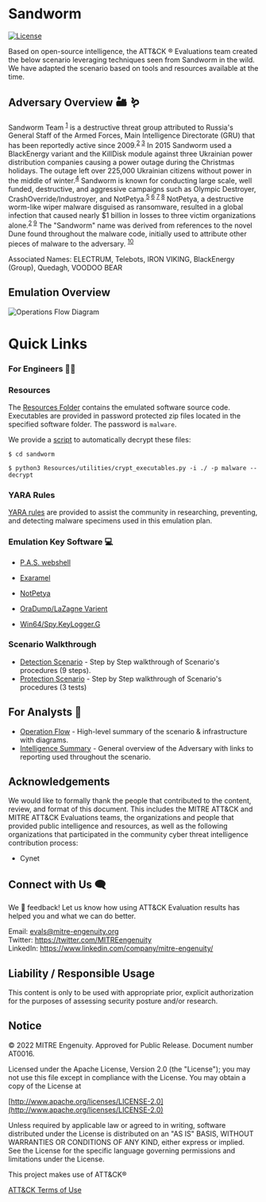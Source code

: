 # Sandworm
[![License](https://img.shields.io/badge/License-Apache_2.0-blue.svg)](https://opensource.org/licenses/Apache-2.0)

Based on open-source intelligence, the ATT&CK &reg; Evaluations team created the below scenario leveraging techniques seen from Sandworm in the wild. We have adapted the scenario based on tools and resources available at the time. 

## Adversary Overview 🏜️ 🪱

Sandworm Team <sup>[1]</sup> is a destructive threat group attributed to Russia's General Staff of the Armed Forces, Main Intelligence Directorate (GRU) that has been reportedly active since 2009.<sup>[2] [3]</sup>
In 2015 Sandworm used a BlackEnergy variant and the KillDisk module against three Ukrainian power distribution companies causing a power outage during the Christmas holidays. The outage left over 225,000 Ukrainian citizens without power in the middle of winter.<sup>[4]</sup> Sandworm is known for conducting large scale, well funded, destructive, and aggressive campaigns such as Olympic Destroyer, CrashOverride/Industroyer, and NotPetya.<sup>[5] [6] [7] [8]</sup> NotPetya, a destructive worm-like wiper malware disguised as ransomware, resulted in a global infection that caused nearly $1 billion in losses to three victim organizations alone.<sup>[2] [9]</sup> The "Sandworm" name was derived from references to the novel Dune found throughout the malware code, initially used to attribute other pieces of malware to the adversary. <sup>[10]</sup>

Associated Names: ELECTRUM, Telebots, IRON VIKING, BlackEnergy (Group), Quedagh, VOODOO BEAR

[1]:https://attack.mitre.org/groups/G0034/
[2]:https://www.justice.gov/opa/pr/six-russian-gru-officers-charged-connection-worldwide-deployment-destructive-malware-and
[3]:https://www.justice.gov/opa/press-release/file/1328521/download
[4]:https://www.cisa.gov/uscert/ics/alerts/IR-ALERT-H-16-056-01
[5]:https://www.digitalshadows.com/blog-and-research/mapping-mitre-attck-to-sandworm-apts-global-campaign/#:~:text=SandWorm%20is%20an%20APT%20group,aggressive%20and%20sometimes%20destructive%20cyberattacks.
[6]:http://blog.talosintelligence.com/2018/02/olympic-destroyer.html
[7]:https://www.dragos.com/wp-content/uploads/CrashOverride-01.pdf
[8]:https://blogs.vmware.com/security/2017/06/carbon-black-threat-research-technical-analysis-petya-notpetya-ransomware.html
[9]:https://securelist.com/expetrpetyanotpetya-is-a-wiper-not-ransomware/78902/
[10]:https://www.mandiant.com/resources/ukraine-and-sandworm-team

## Emulation Overview
![Operations Flow Diagram](/Resources/images/SoftwareFlow.jpeg)

# Quick Links
### For Engineers 🧑‍💻

### Resources

The [Resources Folder](/Resources/) contains the emulated software source code. Executables are provided in password protected zip files located in the specified software folder.  The password is `malware`.

We provide a [script](/Resources/utilities/crypt_executables.py) to automatically decrypt these files:

```
$ cd sandworm

$ python3 Resources/utilities/crypt_executables.py -i ./ -p malware --decrypt
```
### YARA Rules

[YARA rules](/yara-rules) are provided to assist the community in researching, preventing, and detecting malware specimens used in this emulation plan.

### Emulation Key Software 💻

- [P.A.S. webshell](/Resources/phpWebShell/)

- [Exaramel](/Resources/Exaramel)

- [NotPetya](/Resources/NotPetya/)

- [OraDump/LaZagne Varient](/Resources/browser-creds/)

- [Win64/Spy.KeyLogger.G](/Resources/keylogger/)

### Scenario Walkthrough
- [Detection Scenario](/Emulation_Plan/Scenario_1/) - Step by Step walkthrough of Scenario's procedures (9 steps). 
- [Protection Scenario](/Emulation_Plan/Scenario_2/) - Step by Step walkthrough of Scenario's procedures (3 tests)

## For Analysts 🔎
- [Operation Flow](/Operations_Flow/Operations_Flow.md/) - High-level summary of the scenario & infrastructure with diagrams. 
- [Intelligence Summary](/Intelligence_Summary/Intelligence_Summary.md) - General overview of the Adversary with links to reporting used throughout the scenario. 

## Acknowledgements

We would like to formally thank the people that contributed to the content, review, and format of this document. This includes the MITRE ATT&CK and MITRE ATT&CK Evaluations teams, the organizations and people that provided public intelligence and resources, as well as the following organizations that participated in the community cyber threat intelligence contribution process:

- Cynet

## Connect with Us 🗨️

We 💖 feedback! Let us know how using ATT&CK Evaluation results has helped you and what we can do better. 

Email: <evals@mitre-engenuity.org><br>
Twitter: https://twitter.com/MITREengenuity<br>
LinkedIn: https://www.linkedin.com/company/mitre-engenuity/<br>

## Liability / Responsible Usage

This content is only to be used with appropriate prior, explicit authorization for the purposes of assessing security posture and/or research.

## Notice

© 2022 MITRE Engenuity. Approved for Public Release. Document number AT0016.

Licensed under the Apache License, Version 2.0 (the "License"); you may not use this file except in compliance with the License. You may obtain a copy of the License at

[http://www.apache.org/licenses/LICENSE-2.0](http://www.apache.org/licenses/LICENSE-2.0)

Unless required by applicable law or agreed to in writing, software distributed under the License is distributed on an "AS IS" BASIS, WITHOUT WARRANTIES OR CONDITIONS OF ANY KIND, either express or implied. See the License for the specific language governing permissions and limitations under the License.

This project makes use of ATT&CK®

[ATT&CK Terms of Use](https://attack.mitre.org/resources/terms-of-use/)
